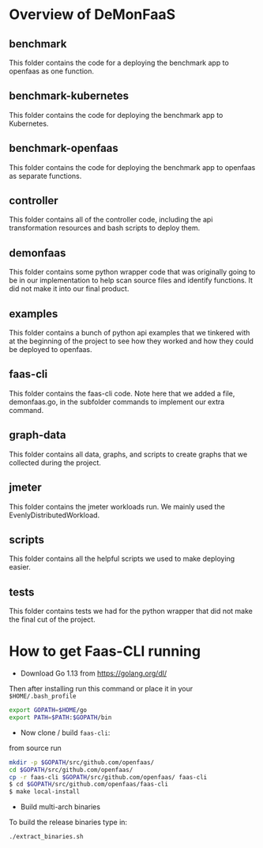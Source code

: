 # Overview of DeMonFaaS

## benchmark
This folder contains the code for a deploying the benchmark app to openfaas as one function.

## benchmark-kubernetes
This folder contains the code for deploying the benchmark app to Kubernetes.

## benchmark-openfaas
This folder contains the code for deploying the benchmark app to openfaas as separate functions.

## controller
This folder contains all of the controller code, including the api transformation resources and bash scripts to deploy them.

## demonfaas
This folder contains some python wrapper code that was originally going to be in our implementation to help scan source files and identify 
functions. It did not make it into our final product.

## examples
This folder contains a bunch of python api examples that we tinkered with at the beginning of the project to see how they worked and how they could be deployed to openfaas.

## faas-cli
This folder contains the faas-cli code. Note here that we added a file, demonfaas.go, in the subfolder commands to implement our extra command.

## graph-data
This folder contains all data, graphs, and scripts to create graphs that we collected during the project.

## jmeter
This folder contains the jmeter workloads run. We mainly used the EvenlyDistributedWorkload.

## scripts
This folder contains all the helpful scripts we used to make deploying easier.

## tests
This folder contains tests we had for the python wrapper that did not make the final cut of the project.

# How to get Faas-CLI running

* Download Go 1.13 from https://golang.org/dl/

Then after installing run this command or place it in your `$HOME/.bash_profile`

```bash
export GOPATH=$HOME/go
export PATH=$PATH:$GOPATH/bin
```

* Now clone / build `faas-cli`:

from source run
```bash
mkdir -p $GOPATH/src/github.com/openfaas/
cd $GOPATH/src/github.com/openfaas/
cp -r faas-cli $GOPATH/src/github.com/openfaas/ faas-cli
$ cd $GOPATH/src/github.com/openfaas/faas-cli
$ make local-install
```

* Build multi-arch binaries

To build the release binaries type in:

```
./extract_binaries.sh
```